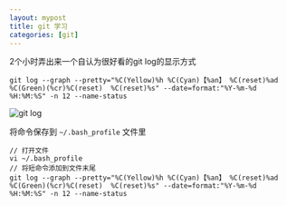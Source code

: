 ```yaml
---
layout: mypost
title: git 学习
categories: [git]
---
```


2个小时弄出来一个自认为很好看的git log的显示方式
```
git log --graph --pretty="%C(Yellow)%h %C(Cyan)【%an】 %C(reset)%ad %C(Green)(%cr)%C(reset)  %C(reset)%s" --date=format:"%Y-%m-%d %H:%M:%S" -n 12 --name-status
```

![git log](git-log.png)


将命令保存到 `~/.bash_profile` 文件里
```
// 打开文件
vi ~/.bash_profile
// 将短命令添加到文件末尾
git log --graph --pretty="%C(Yellow)%h %C(Cyan)【%an】 %C(reset)%ad %C(Green)(%cr)%C(reset)  %C(reset)%s" --date=format:"%Y-%m-%d %H:%M:%S" -n 12 --name-status
```

